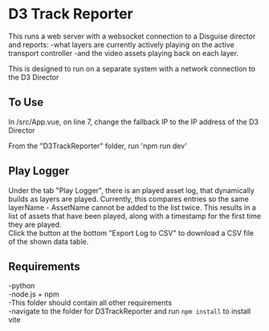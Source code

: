 # D3 Track Reporter

This runs a web server with a websocket connection to a Disguise director and reports:
-what layers are currently actively playing on the active transport controller
-and the video assets playing back on each layer.

This is designed to run on a separate system with a network connection to the D3 Director

## To Use
In /src/App.vue, on line 7, change the fallback IP to the IP address of the D3 Director

From the "D3TrackReporter" folder, run 'npm run dev'

## Play Logger
Under the tab "Play Logger", there is an played asset log, that dynamically builds as layers are played. Currently, this compares entries so the same layerName - AssetName cannot be added to the list twice. This results in a list of assets that have been played, along with a timestamp for the first time they are played.  
Click the button at the bottom "Export Log to CSV" to download a CSV file of the shown data table.

## Requirements
-python  
-node.js + npm  
-This folder should contain all other requirements  
-navigate to the folder for D3TrackReporter and run `npm install` to install vite
